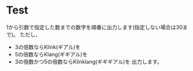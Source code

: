 Test
====

1から引数で指定した数までの数字を順番に出力します(指定しない場合は30まで)。
ただし、
* 3の倍数ならKlink(ギアル)を
* 5の倍数ならKlang(ギギアル)を
* 3の倍数かつ5の倍数ならKlinklang(ギギギアル)を
出力します。
